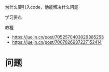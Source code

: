 为什么要引入code，他能解决什么问题

学习要点

教程

- https://juejin.cn/post/7052570403029385253
- https://juejin.cn/post/7007026987227152414

# 问题